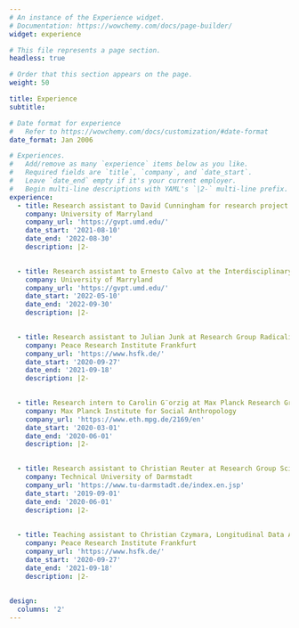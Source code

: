 ```yaml
---
# An instance of the Experience widget.
# Documentation: https://wowchemy.com/docs/page-builder/
widget: experience

# This file represents a page section.
headless: true

# Order that this section appears on the page.
weight: 50

title: Experience
subtitle:

# Date format for experience
#   Refer to https://wowchemy.com/docs/customization/#date-format
date_format: Jan 2006

# Experiences.
#   Add/remove as many `experience` items below as you like.
#   Required fields are `title`, `company`, and `date_start`.
#   Leave `date_end` empty if it's your current employer.
#   Begin multi-line descriptions with YAML's `|2-` multi-line prefix.
experience:
  - title: Research assistant to David Cunningham for research project “Preventing Civil War through International Actions”
    company: University of Marryland
    company_url: 'https://gvpt.umd.edu/'
    date_start: '2021-08-10'
    date_end: '2022-08-30'
    description: |2-
        

  - title: Research assistant to Ernesto Calvo at the Interdisciplinary Laboratory of Computational Social Science
    company: University of Marryland
    company_url: 'https://gvpt.umd.edu/'
    date_start: '2022-05-10'
    date_end: '2022-09-30'
    description: |2-
        

  - title: Research assistant to Julian Junk at Research Group Radicalization
    company: Peace Research Institute Frankfurt
    company_url: 'https://www.hsfk.de/'
    date_start: '2020-09-27'
    date_end: '2021-09-18'
    description: |2-
        

  - title: Research intern to Carolin G¨orzig at Max Planck Research Group How ‘Terrorists’ Learn
    company: Max Planck Institute for Social Anthropology
    company_url: 'https://www.eth.mpg.de/2169/en'
    date_start: '2020-03-01'
    date_end: '2020-06-01'
    description: |2-
    

  - title: Research assistant to Christian Reuter at Research Group Science and Technology for Peace and Security
    company: Technical University of Darmstadt
    company_url: 'https://www.tu-darmstadt.de/index.en.jsp'
    date_start: '2019-09-01'
    date_end: '2020-06-01'
    description: |2-
    
    
  - title: Teaching assistant to Christian Czymara, Longitudinal Data Analysis and Causality (graduate level)
    company: Peace Research Institute Frankfurt
    company_url: 'https://www.hsfk.de/'
    date_start: '2020-09-27'
    date_end: '2021-09-18'
    description: |2-
    
    
design:
  columns: '2'
---
```

